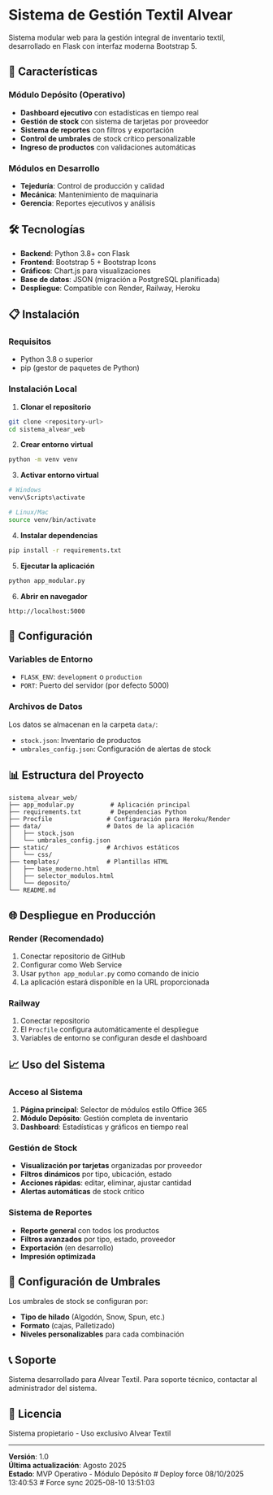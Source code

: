 # Sistema de Gestión Textil Alvear

Sistema modular web para la gestión integral de inventario textil, desarrollado en Flask con interfaz moderna Bootstrap 5.

## 🚀 Características

### Módulo Depósito (Operativo)
- **Dashboard ejecutivo** con estadísticas en tiempo real
- **Gestión de stock** con sistema de tarjetas por proveedor
- **Sistema de reportes** con filtros y exportación
- **Control de umbrales** de stock crítico personalizable
- **Ingreso de productos** con validaciones automáticas

### Módulos en Desarrollo
- **Tejeduría**: Control de producción y calidad
- **Mecánica**: Mantenimiento de maquinaria
- **Gerencia**: Reportes ejecutivos y análisis

## 🛠️ Tecnologías

- **Backend**: Python 3.8+ con Flask
- **Frontend**: Bootstrap 5 + Bootstrap Icons
- **Gráficos**: Chart.js para visualizaciones
- **Base de datos**: JSON (migración a PostgreSQL planificada)
- **Despliegue**: Compatible con Render, Railway, Heroku

## 📋 Instalación

### Requisitos
- Python 3.8 o superior
- pip (gestor de paquetes de Python)

### Instalación Local

1. **Clonar el repositorio**
```bash
git clone <repository-url>
cd sistema_alvear_web
```

2. **Crear entorno virtual**
```bash
python -m venv venv
```

3. **Activar entorno virtual**
```bash
# Windows
venv\Scripts\activate

# Linux/Mac
source venv/bin/activate
```

4. **Instalar dependencias**
```bash
pip install -r requirements.txt
```

5. **Ejecutar la aplicación**
```bash
python app_modular.py
```

6. **Abrir en navegador**
```
http://localhost:5000
```

## 🔧 Configuración

### Variables de Entorno
- `FLASK_ENV`: `development` o `production`
- `PORT`: Puerto del servidor (por defecto 5000)

### Archivos de Datos
Los datos se almacenan en la carpeta `data/`:
- `stock.json`: Inventario de productos
- `umbrales_config.json`: Configuración de alertas de stock

## 📊 Estructura del Proyecto

```
sistema_alvear_web/
├── app_modular.py          # Aplicación principal
├── requirements.txt        # Dependencias Python
├── Procfile               # Configuración para Heroku/Render
├── data/                  # Datos de la aplicación
│   ├── stock.json
│   └── umbrales_config.json
├── static/                # Archivos estáticos
│   └── css/
├── templates/             # Plantillas HTML
│   ├── base_moderno.html
│   ├── selector_modulos.html
│   └── deposito/
└── README.md
```

## 🌐 Despliegue en Producción

### Render (Recomendado)

1. Conectar repositorio de GitHub
2. Configurar como Web Service
3. Usar `python app_modular.py` como comando de inicio
4. La aplicación estará disponible en la URL proporcionada

### Railway

1. Conectar repositorio
2. El `Procfile` configura automáticamente el despliegue
3. Variables de entorno se configuran desde el dashboard

## 📈 Uso del Sistema

### Acceso al Sistema
1. **Página principal**: Selector de módulos estilo Office 365
2. **Módulo Depósito**: Gestión completa de inventario
3. **Dashboard**: Estadísticas y gráficos en tiempo real

### Gestión de Stock
- **Visualización por tarjetas** organizadas por proveedor
- **Filtros dinámicos** por tipo, ubicación, estado
- **Acciones rápidas**: editar, eliminar, ajustar cantidad
- **Alertas automáticas** de stock crítico

### Sistema de Reportes
- **Reporte general** con todos los productos
- **Filtros avanzados** por tipo, estado, proveedor
- **Exportación** (en desarrollo)
- **Impresión optimizada**

## 🔐 Configuración de Umbrales

Los umbrales de stock se configuran por:
- **Tipo de hilado** (Algodón, Snow, Spun, etc.)
- **Formato** (cajas, Palletizado)
- **Niveles personalizables** para cada combinación

## 📞 Soporte

Sistema desarrollado para Alvear Textil.
Para soporte técnico, contactar al administrador del sistema.

## 📄 Licencia

Sistema propietario - Uso exclusivo Alvear Textil

---

**Versión**: 1.0  
**Última actualización**: Agosto 2025  
**Estado**: MVP Operativo - Módulo Depósito
#   D e p l o y   f o r c e   0 8 / 1 0 / 2 0 2 5   1 3 : 4 0 : 5 3  
 #   F o r c e   s y n c   2 0 2 5 - 0 8 - 1 0   1 3 : 5 1 : 0 3  
 